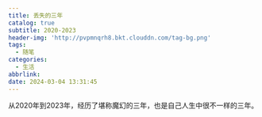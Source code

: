 ```yaml
---
title: 丢失的三年
catalog: true
subtitle: 2020-2023
header-img: 'http://pvpmnqrh8.bkt.clouddn.com/tag-bg.png'
tags:
  - 随笔
categories:
  - 生活
abbrlink: 
date: 2024-03-04 13:31:45
---
```


从2020年到2023年，经历了堪称魔幻的三年，也是自己人生中很不一样的三年。